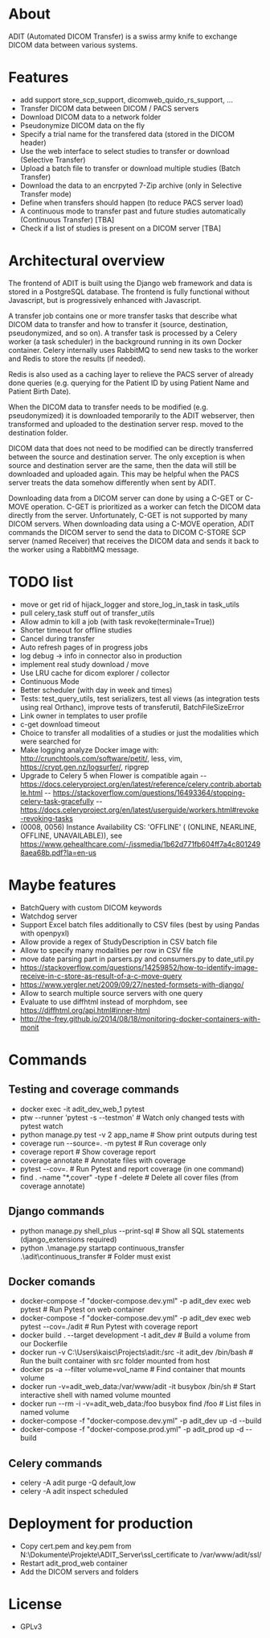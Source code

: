 # About

ADIT (Automated DICOM Transfer) is a swiss army knife to exchange DICOM data between various systems.

# Features

- add support store_scp_support, dicomweb_quido_rs_support, ...
- Transfer DICOM data between DICOM / PACS servers
- Download DICOM data to a network folder
- Pseudonymize DICOM data on the fly
- Specify a trial name for the transfered data (stored in the DICOM header)
- Use the web interface to select studies to transfer or download (Selective Transfer)
- Upload a batch file to transfer or download multiple studies (Batch Transfer)
- Download the data to an encrpyted 7-Zip archive (only in Selective Transfer mode)
- Define when transfers should happen (to reduce PACS server load)
- A continuous mode to transfer past and future studies automatically (Continuous Transfer) [TBA]
- Check if a list of studies is present on a DICOM server [TBA]

# Architectural overview

The frontend of ADIT is built using the Django web framework and data is stored in a PostgreSQL database. The frontend is fully functional without Javascript, but is progressively enhanced with Javascript.

A transfer job contains one or more transfer tasks that describe what DICOM data to transfer and how to transfer it (source, destination, pseudonymized, and so on).
A transfer task is processed by a Celery worker (a task scheduler) in the background running in its own Docker container.
Celery internally uses RabbitMQ to send new tasks to the worker and Redis to store the results (if needed).

Redis is also used as a caching layer to relieve the PACS server of already done queries (e.g. querying for the Patient ID by using Patient Name and Patient Birth Date).

When the DICOM data to transfer needs to be modified (e.g. pseudonymized) it is downloaded temporarily to the ADIT webserver, then transformed and uploaded to the destination server resp. moved to the destination folder.

DICOM data that does not need to be modified can be directly transferred between the source and destination server. The only exception is when source and destination server are the same, then the data will still be downloaded and uploaded again. This may be helpful when the PACS server treats the data somehow differently when sent by ADIT.

Downloading data from a DICOM server can done by using a C-GET or C-MOVE operation. C-GET is prioritized as a worker can fetch the DICOM data directly from the server. Unfortunately, C-GET is not supported by many DICOM servers. When downloading data using a C-MOVE operation, ADIT commands the DICOM server to send the data to DICOM C-STORE SCP server (named Receiver) that receives the DICOM data and sends it back to the worker using a RabbitMQ message.

# TODO list

-   move or get rid of hijack_logger and store_log_in_task in task_utils
-   pull celery_task stuff out of transfer_utils
-   Allow admin to kill a job (with task revoke(terminale=True))
-   Shorter timeout for offline studies
-   Cancel during transfer
-   Auto refresh pages of in progress jobs
-   log debug -> info in connector also in production
-   implement real study download / move
-   Use LRU cache for dicom explorer / collector
-   Continuous Mode
-   Better scheduler (with day in week and times)
-   Tests: test_query_utils, test serializers, test all views (as integration tests using real Orthanc), improve tests of transferutil, BatchFileSizeError
-   Link owner in templates to user profile
-   c-get download timeout
-   Choice to transfer all modalities of a studies or just the modalities which were searched for
-   Make logging analyze Docker image with: http://crunchtools.com/software/petit/, less, vim, https://crypt.gen.nz/logsurfer/, ripgrep
-   Upgrade to Celery 5 when Flower is compatible again
-- https://docs.celeryproject.org/en/latest/reference/celery.contrib.abortable.html
-- https://stackoverflow.com/questions/16493364/stopping-celery-task-gracefully
-- https://docs.celeryproject.org/en/latest/userguide/workers.html#revoke-revoking-tasks
- (0008, 0056) Instance Availability               CS: 'OFFLINE' ( (ONLINE,  NEARLINE,  OFFLINE, UNAVAILABLE)), see https://www.gehealthcare.com/-/jssmedia/1b62d771fb604ff7a4c8012498aea68b.pdf?la=en-us

# Maybe features

- BatchQuery with custom DICOM keywords
- Watchdog server
- Support Excel batch files additionally to CSV files (best by using Pandas with openpyxl)
- Allow provide a regex of StudyDescription in CSV batch file
- Allow to specify many modalities per row in CSV file
- move date parsing part in parsers.py and consumers.py to date_util.py
- https://stackoverflow.com/questions/14259852/how-to-identify-image-receive-in-c-store-as-result-of-a-c-move-query
- https://www.yergler.net/2009/09/27/nested-formsets-with-django/
- Allow to search multiple source servers with one query
- Evaluate to use diffhtml instead of morphdom, see https://diffhtml.org/api.html#inner-html
- http://the-frey.github.io/2014/08/18/monitoring-docker-containers-with-monit

# Commands

## Testing and coverage commands

- docker exec -it adit_dev_web_1 pytest
- ptw --runner 'pytest -s --testmon' # Watch only changed tests with pytest watch
- python manage.py test -v 2 app_name # Show print outputs during test
- coverage run --source=. -m pytest # Run coverage only
- coverage report # Show coverage report
- coverage annotate # Annotate files with coverage
- pytest --cov=. # Run Pytest and report coverage (in one command)
- find . -name "\*,cover" -type f -delete # Delete all cover files (from coverage annotate)

## Django commands

- python manage.py shell_plus --print-sql # Show all SQL statements (django_extensions required)
- python .\manage.py startapp continuous_transfer .\adit\continuous_transfer # Folder must exist

## Docker comands

- docker-compose -f "docker-compose.dev.yml" -p adit_dev exec web pytest # Run Pytest on web container
- docker-compose -f "docker-compose.dev.yml" -p adit_dev exec web pytest --cov=./adit # Run Pytest with coverage report
- docker build . --target development -t adit_dev # Build a volume from our Dockerfile
- docker run -v C:\Users\kaisc\Projects\adit:/src -it adit_dev /bin/bash # Run the built container with src folder mounted from host
- docker ps -a --filter volume=vol_name # Find container that mounts volume
- docker run -v=adit_web_data:/var/www/adit -it busybox /bin/sh # Start interactive shell with named volume mounted
- docker run --rm -i -v=adit_web_data:/foo busybox find /foo # List files in named volume
- docker-compose -f "docker-compose.dev.yml" -p adit_dev up -d --build
- docker-compose -f "docker-compose.prod.yml" -p adit_prod up -d --build

## Celery commands

- celery -A adit purge -Q default,low
- celery -A adit inspect scheduled

# Deployment for production

- Copy cert.pem and key.pem from N:\Dokumente\Projekte\ADIT_Server\ssl_certificate to /var/www/adit/ssl/
- Restart adit_prod_web container
- Add the DICOM servers and folders

# License

- GPLv3
